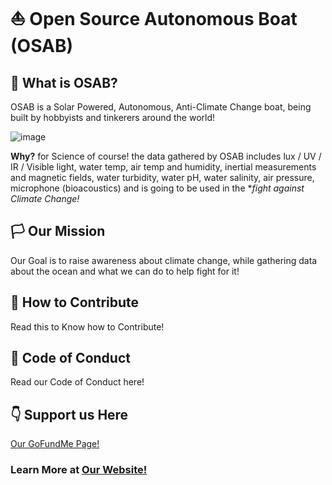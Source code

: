 # ⛵ Open Source Autonomous Boat (OSAB) 

## 🤔 What is OSAB?

OSAB is a Solar Powered, Autonomous, Anti-Climate Change boat, being built by hobbyists and tinkerers around the world!

![image](https://user-images.githubusercontent.com/74977312/114660376-d5fc8380-9d12-11eb-9d1d-f0670b9246d4.png)

**Why?** for Science of course! the data gathered by OSAB includes lux / UV / IR / Visible light, water temp, air temp and humidity, inertial measurements and magnetic fields, water turbidity, water pH, water salinity, air pressure, microphone (bioacoustics) and is going to be used in the **fight against Climate Change!*

## 🏳️ Our Mission

Our Goal is to raise awareness about climate change, while gathering data about the ocean and what we can do to help fight for it! 

## 🤝 How to Contribute

Read this to Know how to Contribute!

## 👀 Code of Conduct

Read our Code of Conduct here!

## 👇 Support us Here

[Our GoFundMe Page!](https://www.gofundme.com/f/open-source-autonomous-scientific-boat-osab)


### Learn More at [Our Website!](http://osab.xyz/)
